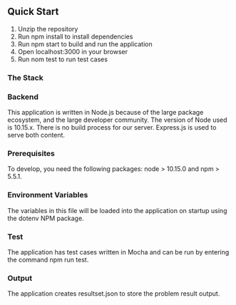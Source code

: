 ## Quick Start

1. Unzip the repository
2. Run npm install to install dependencies
3. Run npm start to build and run the application
4. Open localhost:3000 in your browser
5. Run nom test to run test cases

### The Stack

### Backend
This application is written in Node.js because of the large package ecosystem, and the large developer community. The version of Node used is 10.15.x. There is no build process for our server. Express.js is used to serve both content. 

### Prerequisites
To develop, you need the following packages:
node > 10.15.0 and npm > 5.5.1.

### Environment Variables
The variables in this file will be loaded into the application on startup using the dotenv NPM package.

### Test
The application has test cases written in Mocha and can be run by entering the command npm run test.

### Output
The application creates resultset.json to store the problem result output.